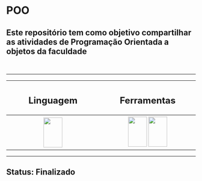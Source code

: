 # POO

<p> <h2> Este repositório tem como objetivo compartilhar as atividades de Programação Orientada a objetos da faculdade </h2> </p> <br>
<hr>
<table align="center">
  <tr>
    <th width=300> <h2> Linguagem </h2> </th>
    <th width=300> <h2> Ferramentas </h2> </th>
  </tr>
  <tr>
    <th width=300>
      <img src="https://cdn.jsdelivr.net/gh/devicons/devicon/icons/cplusplus/cplusplus-original.svg" width=50 height=80 />
    </th>
    <th width=300>
      <img src="https://cdn.jsdelivr.net/gh/devicons/devicon/icons/git/git-original.svg" width=50 height=80/ >
      <img src="https://cdn.jsdelivr.net/gh/devicons/devicon/icons/vscode/vscode-original.svg" width=50 height=80 />
    </th>
  </tr>

</table>

<hr>

<H2> Status: Finalizado </h2>
